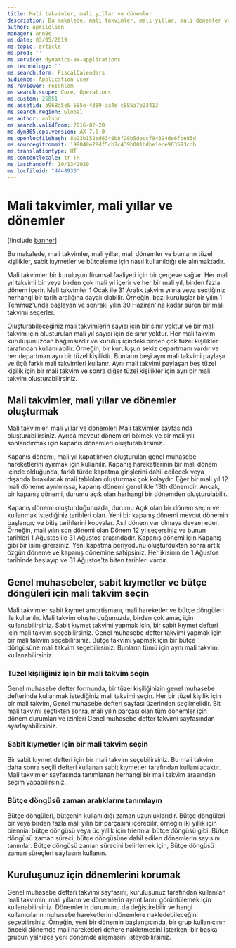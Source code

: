 ```yaml
---
title: Mali takvimler, mali yıllar ve dönemler
description: Bu makalede, mali takvimler, mali yıllar, mali dönemler ve bunların tüzel kişilikler, sabit kıymetler ve bütçeleme için nasıl kullanıldığı ele alınmaktadır.
author: aprilolson
manager: AnnBe
ms.date: 03/05/2019
ms.topic: article
ms.prod: ''
ms.service: dynamics-ax-applications
ms.technology: ''
ms.search.form: FiscalCalendars
audience: Application User
ms.reviewer: roschlom
ms.search.scope: Core, Operations
ms.custom: 25851
ms.assetid: a968a5e5-585e-4389-aa4e-c885a7e23413
ms.search.region: Global
ms.author: aolson
ms.search.validFrom: 2016-02-28
ms.dyn365.ops.version: AX 7.0.0
ms.openlocfilehash: 8b23b152ed6348b8f20b5deccf94394de6fbe85d
ms.sourcegitcommit: 199848e78df5cb7c439b001bdbe1ece963593cdb
ms.translationtype: HT
ms.contentlocale: tr-TR
ms.lasthandoff: 10/13/2020
ms.locfileid: "4448933"
---
```

# <a name="fiscal-calendars-fiscal-years-and-periods"></a>Mali takvimler, mali yıllar ve dönemler

[!include [banner](../includes/banner.md)]

Bu makalede, mali takvimler, mali yıllar, mali dönemler ve bunların tüzel kişilikler, sabit kıymetler ve bütçeleme için nasıl kullanıldığı ele alınmaktadır.

Mali takvimler bir kuruluşun finansal faaliyeti için bir çerçeve sağlar. Her mali yıl takvimi bir veya birden çok mali yıl içerir ve her bir mali yıl, birden fazla dönem içerir. Mali takvimler 1 Ocak ile 31 Aralık takvim yılına veya seçtiğiniz herhangi bir tarih aralığına dayalı olabilir. Örneğin, bazı kuruluşlar bir yılın 1 Temmuz'unda başlayan ve sonraki yılın 30 Haziran'ına kadar süren bir mali takvimi seçerler. 

Oluşturabileceğiniz mali takvimlerin sayısı için bir sınır yoktur ve bir mali takvim için oluşturulan mali yıl sayısı için de sınır yoktur. Her mali takvim kuruluşunuzdan bağımsızdır ve kuruluş içindeki birden çok tüzel kişilikler tarafından kullanılabilir. Örneğin, bir kuruluşun sekiz departmanı vardır ve her departman ayrı bir tüzel kişiliktir. Bunların beşi aynı mali takvimi paylaşır ve üçü farklı mali takvimleri kullanır. Aynı mali takvimi paylaşan beş tüzel kişilik için bir mali takvim ve sonra diğer tüzel kişilikler için ayrı bir mali takvim oluşturabilirsiniz.

## <a name="create-fiscal-calendars-fiscal-years-and-periods"></a>Mali takvimler, mali yıllar ve dönemler oluşturmak
Mali takvimler, mali yıllar ve dönemleri Mali takvimler sayfasında oluşturabilirsiniz. Ayrıca mevcut dönemleri bölmek ve bir mali yılı sonlandırmak için kapanış dönemleri oluşturabilirsiniz. 

Kapanış dönemi, mali yıl kapatılırken oluşturulan genel muhasebe hareketlerini ayırmak için kullanılır. Kapanış hareketlerinin bir mali dönem içinde olduğunda, farklı türde kapatma girişlerini dahil edilecek veya dışarıda bırakılacak mali tabloları oluşturmak çok kolaydır. Eğer bir mali yıl 12 mali döneme ayrılmışsa, kapanış dönemi genellikle 13th dönemdir. Ancak, bir kapanış dönemi, durumu açık olan herhangi bir dönemden oluşturulabilir. 

Kapanış dönemi oluşturduğunuzda, durumu Açık olan bir dönem seçin ve kullanmak istediğiniz tarihleri olan. Yeni bir kapanış dönemi mevcut dönemin başlangıç ve bitiş tarihlerini kopyalar. Asıl dönem var olmaya devam eder. Örneğin, mali yılın son dönemi olan Dönem 12'yi seçersiniz ve bunun tarihleri 1 Ağustos ile 31 Ağustos arasındadır. Kapanış dönemi için Kapanış gibi bir isim girersiniz. Yeni kapatma periyodunu oluşturduktan sonra artık özgün döneme ve kapanış dönemine sahipsiniz. Her ikisinin de 1 Ağustos tarihinde başlayıp ve 31 Ağustos'ta biten tarihleri vardır.

## <a name="select-fiscal-calendars-for-ledgers-fixed-assets-and-budget-cycles"></a>Genel muhasebeler, sabit kıymetler ve bütçe döngüleri için mali takvim seçin
Mali takvimler sabit kıymet amortismanı, mali hareketler ve bütçe döngüleri ile kullanılır. Mali takvim oluşturduğunuzda, birden çok amaç için kullanabilirsiniz. Sabit kıymet takvimi yapmak için, bir sabit kıymet defteri için mali takvim seçebilirsiniz. Genel muhasebe defter takvimi yapmak için bir mali takvim seçebilirsiniz. Bütçe takvimi yapmak için bir bütçe döngüsüne mali takvim seçebilirsiniz. Bunların tümü için aynı mali takvimi kullanabilirsiniz.

### <a name="select-a-fiscal-calendar-for-your-legal-entity"></a>Tüzel kişiliğiniz için bir mali takvim seçin

Genel muhasebe defter formunda, bir tüzel kişiliğinizin genel muhasebe defterinde kullanmak istediğiniz mali takvimi seçin. Her bir tüzel kişilik için bir mali takvim, Genel muhasebe defteri sayfası üzerinden seçilmelidir. Bit mali takvimi seçtikten sonra, mali yılın parçası olan tüm dönemler için dönem durumları ve izinleri Genel muhasebe defter takvimi sayfasından ayarlayabilirsiniz.

### <a name="select-a-fiscal-calendar-for-fixed-assets"></a>Sabit kıymetler için bir mali takvim seçin

Bir sabit kıymet defteri için bir mali takvim seçebilirsiniz. Bu mali takvim daha sonra seçili defteri kullanan sabit kıymetler tarafından kullanılacaktır. Mali takvimler sayfasında tanımlanan herhangi bir mali takvim arasından seçim yapabilirsiniz.

### <a name="define-budget-cycle-time-spans"></a>Bütçe döngüsü zaman aralıklarını tanımlayın

Bütçe döngüleri, bütçenin kullanıldığı zaman uzunluklarıdır. Bütçe döngüleri bir veya birden fazla mali yılın bir parçasını içerebilir, örneğin iki yıllık için biennial bütçe döngüsü veya üç yıllık için triennial bütçe döngüsü gibi. Bütçe döngüsü zaman süreci, bütçe döngüsüne dahil edilen dönemlerin sayısını tanımlar. Bütçe döngüsü zaman sürecini belirlemek için, Bütçe döngüsü zaman süreçleri sayfasını kullanın.

## <a name="maintain-periods-for-your-organization"></a> Kuruluşunuz için dönemlerini korumak
Genel muhasebe defteri takvimi sayfasını, kuruluşunuz tarafından kullanılan mali takvimin, mali yılların ve dönemlerin ayrıntılarını görüntülemek için kullanabilirsiniz. Dönemlerin durumunu da değiştirebilir ve hangi kullanıcıların muhasebe hareketlerini dönemlere nakledebileceğini seçebilirsiniz. Örneğin, yeni bir dönemin başlangıcında, bir grup kullanıcının önceki dönemde mali hareketleri deftere nakletmesini isterken, bir başka grubun yalnızca yeni dönemde alışmasını isteyebilirsiniz.





